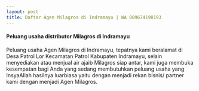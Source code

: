 ```yaml
---
layout: post
title: Daftar Agen Milagros di Indramayu | WA 089674198193
---
```


#### Peluang usaha distributor Milagros di Indramayu

Peluang usaha Agen Milagros di Indramayu, tepatnya kami beralamat di Desa Patrol Lor Kecamatan Patrol Kabupaten Indramayu, selain menyediakan atau menjual air ajaib Milagros siap antar, kami juga membuka kesempatan bagi Anda yang sedang membutuhkan peluang usaha yang InsyaAllah hasilnya luarbiasa yaitu dengan menjadi rekan bisnis/ partner kami dengan menjadi Agen Milagros. 
